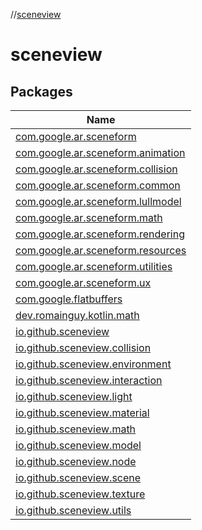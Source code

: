 //[sceneview](index.md)

# sceneview

## Packages

| Name |
|---|
| [com.google.ar.sceneform](sceneview/com.google.ar.sceneform/index.md) |
| [com.google.ar.sceneform.animation](sceneview/com.google.ar.sceneform.animation/index.md) |
| [com.google.ar.sceneform.collision](sceneview/com.google.ar.sceneform.collision/index.md) |
| [com.google.ar.sceneform.common](sceneview/com.google.ar.sceneform.common/index.md) |
| [com.google.ar.sceneform.lullmodel](sceneview/com.google.ar.sceneform.lullmodel/index.md) |
| [com.google.ar.sceneform.math](sceneview/com.google.ar.sceneform.math/index.md) |
| [com.google.ar.sceneform.rendering](sceneview/com.google.ar.sceneform.rendering/index.md) |
| [com.google.ar.sceneform.resources](sceneview/com.google.ar.sceneform.resources/index.md) |
| [com.google.ar.sceneform.utilities](sceneview/com.google.ar.sceneform.utilities/index.md) |
| [com.google.ar.sceneform.ux](sceneview/com.google.ar.sceneform.ux/index.md) |
| [com.google.flatbuffers](sceneview/com.google.flatbuffers/index.md) |
| [dev.romainguy.kotlin.math](sceneview/dev.romainguy.kotlin.math/index.md) |
| [io.github.sceneview](sceneview/io.github.sceneview/index.md) |
| [io.github.sceneview.collision](sceneview/io.github.sceneview.collision/index.md) |
| [io.github.sceneview.environment](sceneview/io.github.sceneview.environment/index.md) |
| [io.github.sceneview.interaction](sceneview/io.github.sceneview.interaction/index.md) |
| [io.github.sceneview.light](sceneview/io.github.sceneview.light/index.md) |
| [io.github.sceneview.material](sceneview/io.github.sceneview.material/index.md) |
| [io.github.sceneview.math](sceneview/io.github.sceneview.math/index.md) |
| [io.github.sceneview.model](sceneview/io.github.sceneview.model/index.md) |
| [io.github.sceneview.node](sceneview/io.github.sceneview.node/index.md) |
| [io.github.sceneview.scene](sceneview/io.github.sceneview.scene/index.md) |
| [io.github.sceneview.texture](sceneview/io.github.sceneview.texture/index.md) |
| [io.github.sceneview.utils](sceneview/io.github.sceneview.utils/index.md) |
